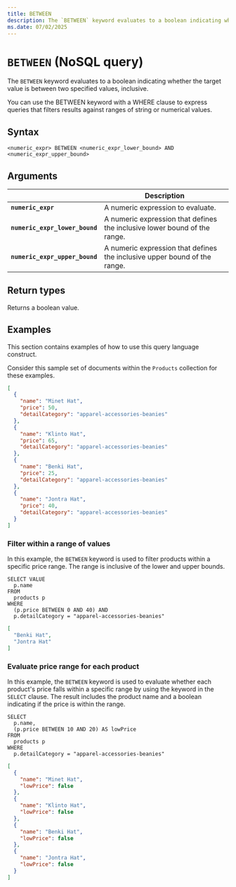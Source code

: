 ```yaml
---
title: BETWEEN
description: The `BETWEEN` keyword evaluates to a boolean indicating whether the target value is between two specified values, inclusive.
ms.date: 07/02/2025
---
```


# `BETWEEN` (NoSQL query)

The `BETWEEN` keyword evaluates to a boolean indicating whether the target value is between two specified values, inclusive.

You can use the BETWEEN keyword with a WHERE clause to express queries that filters results against ranges of string or numerical values.

## Syntax

```nosql
<numeric_expr> BETWEEN <numeric_expr_lower_bound> AND <numeric_expr_upper_bound>
```

## Arguments

| | Description |
| --- | --- |
| **`numeric_expr`** | A numeric expression to evaluate. |
| **`numeric_expr_lower_bound`** | A numeric expression that defines the inclusive lower bound of the range. |
| **`numeric_expr_upper_bound`** | A numeric expression that defines the inclusive upper bound of the range. |

## Return types

Returns a boolean value.

## Examples

This section contains examples of how to use this query language construct.

Consider this sample set of documents within the `Products` collection for these examples.

```json
[
  {
    "name": "Minet Hat",
    "price": 50,
    "detailCategory": "apparel-accessories-beanies"
  },
  {
    "name": "Klinto Hat",
    "price": 65,
    "detailCategory": "apparel-accessories-beanies"
  },
  {
    "name": "Benki Hat",
    "price": 25,
    "detailCategory": "apparel-accessories-beanies"
  },
  {
    "name": "Jontra Hat",
    "price": 40,
    "detailCategory": "apparel-accessories-beanies"
  }
]
```

### Filter within a range of values

In this example, the `BETWEEN` keyword is used to filter products within a specific price range. The range is inclusive of the lower and upper bounds.

```nosql
SELECT VALUE
  p.name
FROM
  products p
WHERE
  (p.price BETWEEN 0 AND 40) AND
  p.detailCategory = "apparel-accessories-beanies"
```

```json
[
  "Benki Hat",
  "Jontra Hat"
]
```

### Evaluate price range for each product

In this example, the `BETWEEN` keyword is used to evaluate whether each product's price falls within a specific range by using the keyword in the `SELECT` clause. The result includes the product name and a boolean indicating if the price is within the range.

```nosql
SELECT
  p.name,
  (p.price BETWEEN 10 AND 20) AS lowPrice
FROM
  products p
WHERE
  p.detailCategory = "apparel-accessories-beanies"
```

```json
[
  {
    "name": "Minet Hat",
    "lowPrice": false
  },
  {
    "name": "Klinto Hat",
    "lowPrice": false
  },
  {
    "name": "Benki Hat",
    "lowPrice": false
  },
  {
    "name": "Jontra Hat",
    "lowPrice": false
  }
]
```
